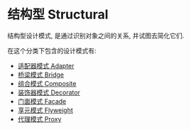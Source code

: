 # 结构型 Structural

结构型设计模式, 是通过识别对象之间的关系, 并试图去简化它们.

在这个分类下包含的设计模式有:

- [适配器模式 Adapter](adapter.md)
- [桥梁模式 Bridge](bridge.md)
- [组合模式 Composite](composite.md)
- [装饰器模式 Decorator](decorator.md)
- [门面模式 Facade](facade.md)
- [享元模式 Flyweight](flyweight.md)
- [代理模式 Proxy](proxy.md)